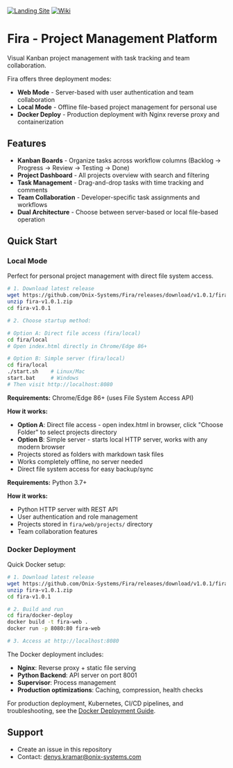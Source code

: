 
[![Landing Site](https://img.shields.io/badge/Website-Landing%20Page-blue?logo=web)](https://onix-systems-android-tasks.dev.onix.team/landing/index.html)
[![Wiki](https://img.shields.io/badge/Wiki-GitHub%20Wiki-green?logo=tools)](https://github.com/Onix-Systems/Fira/wiki)

# Fira - Project Management Platform

Visual Kanban project management with task tracking and team collaboration.

Fira offers three deployment modes:
- **Web Mode** - Server-based with user authentication and team collaboration
- **Local Mode** - Offline file-based project management for personal use
- **Docker Deploy** - Production deployment with Nginx reverse proxy and containerization

## Features

- **Kanban Boards** - Organize tasks across workflow columns (Backlog → Progress → Review → Testing → Done)
- **Project Dashboard** - All projects overview with search and filtering
- **Task Management** - Drag-and-drop tasks with time tracking and comments
- **Team Collaboration** - Developer-specific task assignments and workflows
- **Dual Architecture** - Choose between server-based or local file-based operation

## Quick Start

### Local Mode

Perfect for personal project management with direct file system access.

```bash
# 1. Download latest release
wget https://github.com/Onix-Systems/Fira/releases/download/v1.0.1/fira-v1.0.1.zip
unzip fira-v1.0.1.zip
cd fira-v1.0.1

# 2. Choose startup method:

# Option A: Direct file access (fira/local)
cd fira/local
# Open index.html directly in Chrome/Edge 86+

# Option B: Simple server (fira/local)
cd fira/local
./start.sh    # Linux/Mac
start.bat     # Windows
# Then visit http://localhost:8080
```

**Requirements:** Chrome/Edge 86+ (uses File System Access API)

**How it works:**
- **Option A**: Direct file access - open index.html in browser, click "Choose Folder" to select projects directory
- **Option B**: Simple server - starts local HTTP server, works with any modern browser
- Projects stored as folders with markdown task files
- Works completely offline, no server needed
- Direct file system access for easy backup/sync

**Requirements:** Python 3.7+

**How it works:**
- Python HTTP server with REST API
- User authentication and role management
- Projects stored in `fira/web/projects/` directory
- Team collaboration features

### Docker Deployment

Quick Docker setup:

```bash
# 1. Download latest release
wget https://github.com/Onix-Systems/Fira/releases/download/v1.0.1/fira-v1.0.1.zip
unzip fira-v1.0.1.zip
cd fira-v1.0.1

# 2. Build and run
cd fira/docker-deploy
docker build -t fira-web .
docker run -p 8080:80 fira-web

# 3. Access at http://localhost:8080
```

The Docker deployment includes:
- **Nginx**: Reverse proxy + static file serving
- **Python Backend**: API server on port 8001
- **Supervisor**: Process management
- **Production optimizations**: Caching, compression, health checks

For production deployment, Kubernetes, CI/CD pipelines, and troubleshooting, see the [Docker Deployment Guide](fira/docker-deploy/README.md).


## Support

- Create an issue in this repository
- Contact: denys.kramar@onix-systems.com
